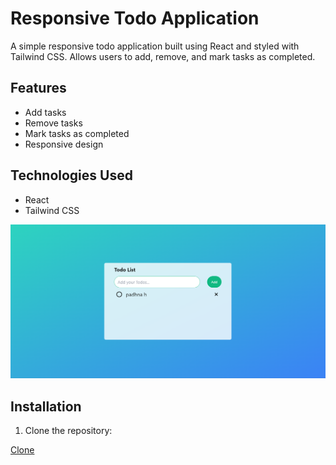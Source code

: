 # Responsive Todo Application

A simple responsive todo application built using React and styled with Tailwind CSS. Allows users to add, remove, and mark tasks as completed.

## Features

- Add tasks
- Remove tasks
- Mark tasks as completed
- Responsive design

## Technologies Used

- React
- Tailwind CSS

![Demo](Todo_latest.png)


## Installation

1. Clone the repository:

[Clone](https://github.com/AnuragSingh013/todo-app.git)
